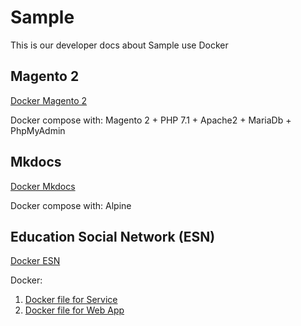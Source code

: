 # Sample
This is our developer docs about Sample use Docker

## Magento 2
[Docker Magento 2](https://github.com/FinbertMagestore/docker-magento2/tree/develop)

Docker compose with: Magento 2 + PHP 7.1 + Apache2 + MariaDb + PhpMyAdmin

## Mkdocs
[Docker Mkdocs](https://github.com/FinbertMagestore/devdocs/tree/develop)

Docker compose with: Alpine

## Education Social Network (ESN)

[Docker ESN](https://github.com/ngovanhuy/education_social_network)

Docker: 

1. [Docker file for Service](https://github.com/ngovanhuy/education_social_network/tree/master/service/project)
2. [Docker file for Web App](https://github.com/ngovanhuy/education_social_network/tree/master/webapp/project) 